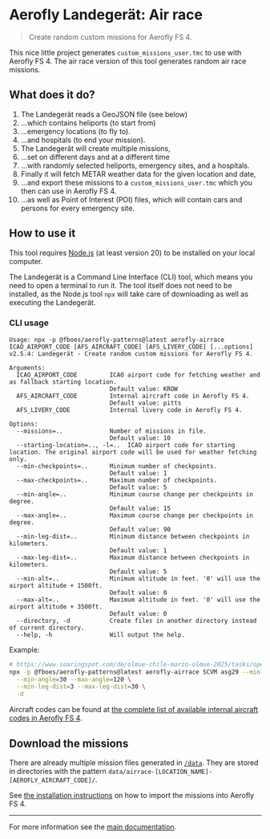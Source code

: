 # Aerofly Landegerät: Air race

> Create random custom missions for Aerofly FS 4.

This nice little project generates `custom_missions_user.tmc` to use with Aerofly FS 4. The air race version of this tool generates random air race missions.

## What does it do?

1. The Landegerät reads a GeoJSON file (see below)
1. …which contains heliports (to start from)
1. …emergency locations (to fly to).
1. …and hospitals (to end your mission).
1. The Landegerät will create multiple missions,
1. …set on different days and at a different time
1. …with randomly selected heliports, emergency sites, and a hospitals.
1. Finally it will fetch METAR weather data for the given location and date,
1. …and export these missions to a `custom_missions_user.tmc` which you then can use in Aerofly FS 4.
1. …as well as Point of Interest (POI) files, which will contain cars and persons for every emergency site.

## How to use it

This tool requires [Node.js](https://nodejs.org/en) (at least version 20) to be installed on your local computer.

The Landegerät is a Command Line Interface (CLI) tool, which means you need to open a terminal to run it. The tool itself does not need to be installed, as the Node.js tool `npx` will take care of downloading as well as executing the Landegerät.

### CLI usage

```
Usage: npx -p @fboes/aerofly-patterns@latest aerofly-airrace ICAO_AIRPORT_CODE [AFS_AIRCRAFT_CODE] [AFS_LIVERY_CODE] [...options]
v2.5.4: Landegerät - Create random custom missions for Aerofly FS 4.

Arguments:
  ICAO_AIRPORT_CODE         ICAO airport code for fetching weather and as fallback starting location.
                            Default value: KROW
  AFS_AIRCRAFT_CODE         Internal aircraft code in Aerofly FS 4.
                            Default value: pitts
  AFS_LIVERY_CODE           Internal livery code in Aerofly FS 4.

Options:
  --missions=..             Number of missions in file.
                            Default value: 10
  --starting-location=.., -l=..  ICAO airport code for starting location. The original airport code will be used for weather fetching only.
  --min-checkpoints=..      Minimum number of checkpoints.
                            Default value: 1
  --max-checkpoints=..      Maximum number of checkpoints.
                            Default value: 5
  --min-angle=..            Minimum course change per checkpoints in degree.
                            Default value: 15
  --max-angle=..            Maximum course change per checkpoints in degree.
                            Default value: 90
  --min-leg-dist=..         Minimum distance between checkpoints in kilometers.
                            Default value: 1
  --max-leg-dist=..         Maximum distance between checkpoints in kilometers.
                            Default value: 5
  --min-alt=..              Minimum altitude in feet. '0' will use the airport altitude + 1500ft.
                            Default value: 0
  --max-alt=..              Maximum altitude in feet. '0' will use the airport altitude + 3500ft.
                            Default value: 0
  --directory, -d           Create files in another directory instead of current directory.
  --help, -h                Will output the help.
```

Example:

```bash
# https://www.soaringspot.com/de/olmue-chile-marzo-olmue-2025/tasks/open/task-6-on-2025-03-25
npx -p @fboes/aerofly-patterns@latest aerofly-airrace SCVM asg29 --min-checkpoints=2 --max-checkpoints=10 \
  --min-angle=30 --max-angle=120 \
  --min-leg-dist=3 --max-leg-dist=30 \
  -d
```

Aircraft codes can be found at [the complete list of available internal aircraft codes in Aerofly FS 4](https://fboes.github.io/aerofly-data/data/aircraft.html).


## Download the missions

There are already multiple mission files generated in [`/data`](./data/). They are stored in directories with the pattern `data/airrace-[LOCATION_NAME]-[AEROFLY_AIRCRAFT_CODE]/`.

See [the installation instructions](https://fboes.github.io/aerofly-missions/docs/generic-installation.html) on how to import the missions into Aerofly FS 4.

---

For more information see the [main documentation](../README.md).
